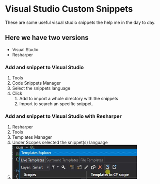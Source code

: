 # Visual Studio Custom Snippets

These are some useful visual studio snippets the help me in the day to day.

## Here we have two versions

- Visual Studio
- Resharper

### Add and snippet to Visual Studio

1. Tools
2. Code Snippets Manager
3. Select the snippets language
4. Click
    1. Add to import a whole directory with the snippets
    2. Import to search an specific snippet.

### Add and snippet to Visual Studio with Resharper

1. Resharper
2. Tools
3. Templates Manager
4. Under Scopes selected the snippet(s) language
5. ![ReSharper_Import](/Assets/ReSharper_Import.jpg "Click Import")
